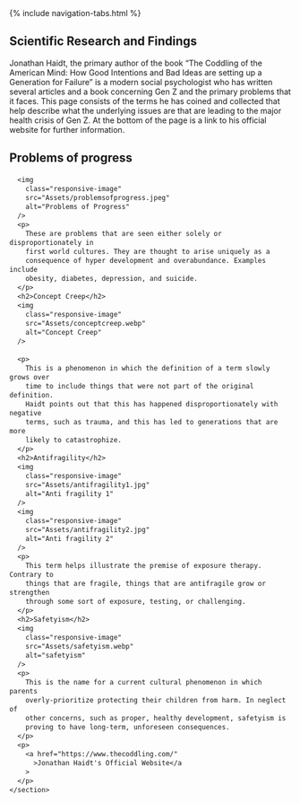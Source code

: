 <!DOCTYPE html>
<html lang="en">
  <head>
    <meta charset="UTF-8" />
    <meta name="viewport" content="width=device-width, initial-scale=1.0" />
    <link rel="stylesheet" type="text/css" href="styles.css" />
    <title>Scientific Research and Findings</title>
  </head>
  <body>
    {% include navigation-tabs.html %}
    <section class="default-text-format">
      <h2>Scientific Research and Findings</h2>
      <p>
        Jonathan Haidt, the primary author of the book “The Coddling of the
        American Mind: How Good Intentions and Bad Ideas are setting up a
        Generation for Failure” is a modern social psychologist who has written
        several articles and a book concerning Gen Z and the primary problems
        that it faces. This page consists of the terms he has coined and
        collected that help describe what the underlying issues are that are
        leading to the major health crisis of Gen Z. At the bottom of the page
        is a link to his official website for further information.
      </p>
      <h2>Problems of progress</h2>

      <img
        class="responsive-image"
        src="Assets/problemsofprogress.jpeg"
        alt="Problems of Progress"
      />
      <p>
        These are problems that are seen either solely or disproportionately in
        first world cultures. They are thought to arise uniquely as a
        consequence of hyper development and overabundance. Examples include
        obesity, diabetes, depression, and suicide.
      </p>
      <h2>Concept Creep</h2>
      <img
        class="responsive-image"
        src="Assets/conceptcreep.webp"
        alt="Concept Creep"
      />

      <p>
        This is a phenomenon in which the definition of a term slowly grows over
        time to include things that were not part of the original definition.
        Haidt points out that this has happened disproportionately with negative
        terms, such as trauma, and this has led to generations that are more
        likely to catastrophize.
      </p>
      <h2>Antifragility</h2>
      <img
        class="responsive-image"
        src="Assets/antifragility1.jpg"
        alt="Anti fragility 1"
      />
      <img
        class="responsive-image"
        src="Assets/antifragility2.jpg"
        alt="Anti fragility 2"
      />
      <p>
        This term helps illustrate the premise of exposure therapy. Contrary to
        things that are fragile, things that are antifragile grow or strengthen
        through some sort of exposure, testing, or challenging.
      </p>
      <h2>Safetyism</h2>
      <img
        class="responsive-image"
        src="Assets/safetyism.webp"
        alt="safetyism"
      />
      <p>
        This is the name for a current cultural phenomenon in which parents
        overly-prioritize protecting their children from harm. In neglect of
        other concerns, such as proper, healthy development, safetyism is
        proving to have long-term, unforeseen consequences.
      </p>
      <p>
        <a href="https://www.thecoddling.com/"
          >Jonathan Haidt's Official Website</a
        >
      </p>
    </section>
  </body>
</html>
